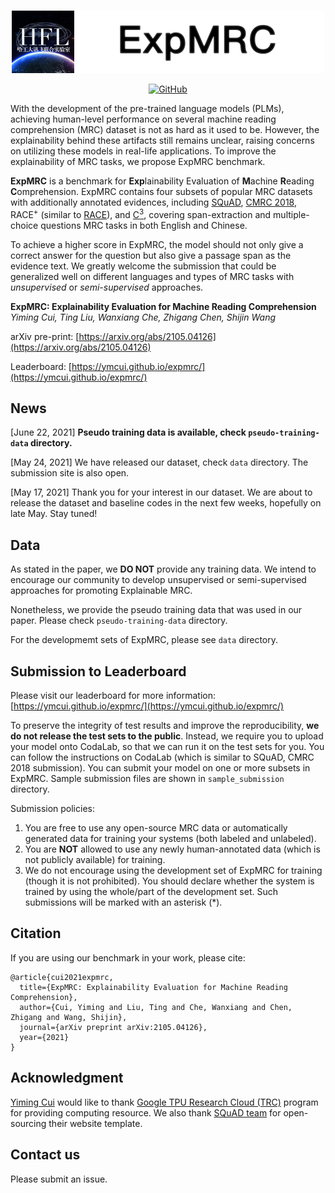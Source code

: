 <p align="center">
    <br>
    <img src="./banner.png" width="500"/>
    <br>
</p>
<p align="center">
    <a href="https://github.com/ymcui/expmrc/blob/master/LICENSE">
        <img alt="GitHub" src="https://img.shields.io/github/license/ymcui/expmrc.svg?color=blue&style=flat-square">
    </a>
</p>

With the development of the pre-trained language models (PLMs), achieving human-level performance on several machine reading comprehension (MRC) dataset is not as hard as it used to be. However, the explainability behind these artifacts still remains unclear, raising concerns on utilizing these models in real-life applications. To improve the explainability of MRC tasks, we propose ExpMRC benchmark. 

**ExpMRC** is a benchmark for **Exp**lainability Evaluation of **M**achine **R**eading **C**omprehension. ExpMRC contains four subsets of popular MRC datasets with additionally annotated evidences, including [SQuAD](https://www.aclweb.org/anthology/D16-1264/), [CMRC 2018](https://www.aclweb.org/anthology/D19-1600/), RACE<sup>+</sup> (similar to [RACE](https://www.aclweb.org/anthology/D17-1082/)), and [C<sup>3</sup>](https://www.aclweb.org/anthology/2020.tacl-1.10/), covering span-extraction and multiple-choice questions MRC tasks in both English and Chinese. 

To achieve a higher score in ExpMRC, the model should not only give a correct answer for the question but also give a passage span as the evidence text. We greatly welcome the submission that could be generalized well on different languages and types of MRC tasks with *unsupervised* or *semi-supervised* approaches.

**ExpMRC: Explainability Evaluation for Machine Reading Comprehension**  
*Yiming Cui, Ting Liu, Wanxiang Che, Zhigang Chen, Shijin Wang*

arXiv pre-print: [https://arxiv.org/abs/2105.04126](https://arxiv.org/abs/2105.04126)

Leaderboard: [https://ymcui.github.io/expmrc/](https://ymcui.github.io/expmrc/)

## News

[June 22, 2021] **Pseudo training data is available, check `pseudo-training-data` directory.**

[May 24, 2021] We have released our dataset, check `data` directory. The submission site is also open.

[May 17, 2021] Thank you for your interest in our dataset. We are about to release the dataset and baseline codes in the next few weeks, hopefully on late May. Stay tuned!


## Data

As stated in the paper, we **DO NOT** provide any training data. We intend to encourage our community to develop unsupervised or semi-supervised approaches for promoting Explainable MRC. 

Nonetheless, we provide the pseudo training data that was used in our paper. Please check `pseudo-training-data` directory.

For the developmemt sets of ExpMRC, please see `data` directory. 


## Submission to Leaderboard

Please visit our leaderboard for more information: [https://ymcui.github.io/expmrc/](https://ymcui.github.io/expmrc/)

To preserve the integrity of test results and improve the reproducibility, **we do not release the test sets to the public**. Instead, we require you to upload your model onto CodaLab, so that we can run it on the test sets for you. You can follow the instructions on CodaLab (which is similar to SQuAD, CMRC 2018 submission). You can submit your model on one or more subsets in ExpMRC.  Sample submission files are shown in `sample_submission` directory.

Submission policies:
1. You are free to use any open-source MRC data or automatically generated data for training your systems (both labeled and unlabeled).
2. You are **NOT** allowed to use any newly human-annotated data (which is not publicly available) for training.
3. We do not encourage using the development set of ExpMRC for training (though it is not prohibited). You should declare whether the system is trained by using the whole/part of the development set. Such submissions will be marked with an asterisk (*).


## Citation

If you are using our benchmark in your work, please cite:

```
@article{cui2021expmrc,
  title={ExpMRC: Explainability Evaluation for Machine Reading Comprehension},
  author={Cui, Yiming and Liu, Ting and Che, Wanxiang and Chen, Zhigang and Wang, Shijin},
  journal={arXiv preprint arXiv:2105.04126},
  year={2021}
}
```


## Acknowledgment

[Yiming Cui](https://ymcui.com) would like to thank [Google TPU Research Cloud (TRC)](https://g.co/tfrc) program for providing computing resource.
We also thank [SQuAD team](https://rajpurkar.github.io/SQuAD-explorer/) for open-sourcing their website template.


## Contact us

Please submit an issue.
